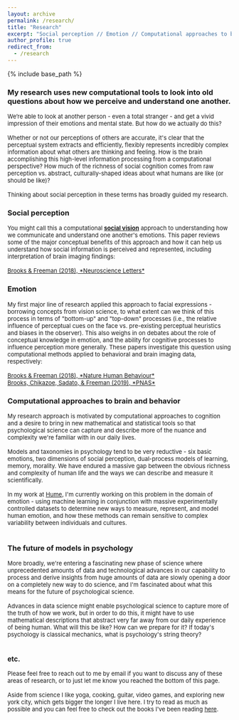 ```yaml
---
layout: archive
permalink: /research/
title: "Research"
excerpt: "Social perception // Emotion // Computational approaches to brain and behavior"
author_profile: true
redirect_from: 
  - /research
---
```


{% include base_path %}


### My research uses new computational tools to look into old questions about how we perceive and understand one another.

<font size="2">
We’re able to look at another person - even a total stranger - and get a vivid impression of their emotions and mental state. But how do we actually do this? 
<br><br>
Whether or not our perceptions of others are accurate, it's clear that the perceptual system extracts and efficiently, flexibly represents incredibly complex information about what others are thinking and feeling. How is the brain accomplishing this high-level information processing from a computational perspective? How much of the richness of social cognition comes from raw perception vs. abstract, culturally-shaped ideas about what humans are like (or should be like)?
<br><br>
Thinking about social perception in these terms has broadly guided my research.
</font>

### Social perception

<font size="2">
You might call this a computational <b><a href="
https://oxford.universitypressscholarship.com/view/10.1093/acprof:oso/9780195333176.001.0001/acprof-9780195333176">social vision</a></b> approach to understanding how we communicate and understand one another's emotions. This paper reviews some of the major conceptual benefits of this approach and how it can help us understand how social information is perceived and represented, including interpretation of brain imaging findings:
<br><br>
<a href="https://jeffreyallenbrooks.github.io/publications/files/2018_BrooksFreeman_NeuroLetters.pdf">Brooks & Freeman (2018), *Neuroscience Letters*</a>
</font>

### Emotion

<font size="2">
My first major line of research applied this approach to facial expressions - borrowing concepts from vision science, to what extent can we think of this process in terms of "bottom-up" and "top-down" processes (i.e., the relative influence of perceptual cues on the face vs. pre-existing perceptual heuristics and biases in the observer). This also weighs in on debates about the role of conceptual knowledge in emotion, and the ability for cognitive processes to influence perception more generally. These papers investigate this question using computational methods applied to behavioral and brain imaging data, respectively:
<br><br>
<a href="https://jeffreyallenbrooks.github.io/publications/files/2018_BrooksFreeman_NHB.pdf">Brooks & Freeman (2018), *Nature Human Behaviour*</a><br>
<a href="https://jeffreyallenbrooks.github.io/publications/files/2019_BrooksChikazoeSadatoFreeman_PNAS.pdf">Brooks, Chikazoe, Sadato, & Freeman (2019), *PNAS*</a>
</font>

### Computational approaches to brain and behavior

<font size="2">
My research approach is motivated by computational approaches to cognition and a desire to bring in new mathematical and statistical tools so that psychological science can capture and describe more of the nuance and complexity we're familiar with in our daily lives.
<br><br>
Models and taxonomies in psychology tend to be very reductive - six basic emotions, two dimensions of social perception, dual-process models of learning, memory, morality. We have endured a massive gap between the obvious richness and complexity of human life and the ways we can describe and measure it scientifically.
<br><br>
In my work at <a href="https://hume.ai/about">Hume</a>, I'm currently working on this problem in the domain of emotion - using machine learning in conjunction with massive experimentally controlled datasets to determine new ways to measure, represent, and model human emotion, and how these methods can remain sensitive to complex variability between individuals and cultures.
<br><br>
</font>

### The future of models in psychology

<font size="2">
More broadly, we're entering a fascinating new phase of science where unprecedented amounts of data and technological advances in our capability to process and derive insights from huge amounts of data are slowly opening a door on a completely new way to do science, and I'm fascinated about what this means for the future of psychological science.
<br><br>
Advances in data science might enable psychological science to capture more of the truth of how we work, but in order to do this, it might have to use mathematical descriptions that abstract very far away from our daily experience of being human. What will this be like? How can we prepare for it? If today's psychology is classical mechanics, what is psychology's string theory? 
<br><br>

### etc.

<font size="2">
Please feel free to reach out to me by email if you want to discuss any of these areas of research, or to just let me know you reached the bottom of this page.
<br><br>
Aside from science I like yoga, cooking, guitar, video games, and exploring new york city, which gets bigger the longer I live here. I try to read as much as possible and you can feel free to check out the books I've been reading <a href="https://app.thestorygraph.com/profile/jeffreyallenbrooks">here</a>.
</font>
